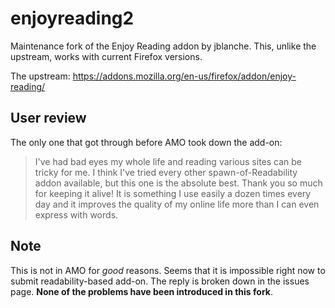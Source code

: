 enjoyreading2
=============

Maintenance fork of the Enjoy Reading addon by jblanche.
This, unlike the upstream, works with current Firefox versions.

The upstream: <https://addons.mozilla.org/en-us/firefox/addon/enjoy-reading/>

User review
-----------

The only one that got through before AMO took down the add-on:

> I've had bad eyes my whole life and reading various sites can be tricky for me. I think I've tried every other spawn-of-Readability addon available, but this one is the absolute best. Thank you so much for keeping it alive! It is something I use easily a dozen times every day and it improves the quality of my online life more than I can even express with words.

Note
----
This is not in AMO for *good* reasons.
Seems that it is impossible right now to submit readability-based add-on.
The reply is broken down in the issues page.
**None of the problems have been introduced in this fork**.
